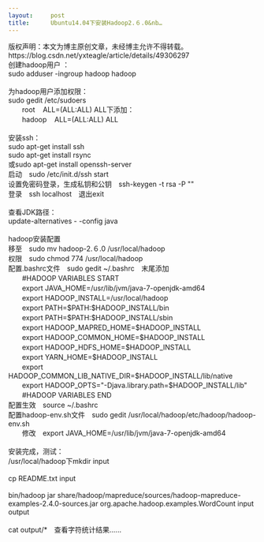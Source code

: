 ```yaml
---
layout:     post
title:      Ubuntu14.04下安装Hadoop2.６.0&nb…
---
```

<div id="article_content" class="article_content clearfix csdn-tracking-statistics" data-pid="blog" data-mod="popu_307" data-dsm="post">
								<div class="article-copyright">
					版权声明：本文为博主原创文章，未经博主允许不得转载。					https://blog.csdn.net/yxteagle/article/details/49306297				</div>
								            <link rel="stylesheet" href="https://csdnimg.cn/release/phoenix/template/css/ck_htmledit_views-f76675cdea.css">
						<div class="htmledit_views" id="content_views">
                <div id="sina_keyword_ad_area2" class="articalContent newfont_family">
			创建hadoop用户 ：<br>
sudo adduser -ingroup hadoop hadoop<br><br>
为hadoop用户添加权限：<br>
sudo gedit /etc/sudoers<br>
　　root   
ALL=(ALL:ALL) ALL下添加：<br>
　　hadoop   
ALL=(ALL:ALL) ALL<br><br><span>安装ssh：<br>
sudo apt-get install ssh</span> <span><br>
sudo apt-get install rsync</span><br>
或sudo apt-get install openssh-server<br>
启动　sudo /etc/init.d/ssh start<br>
设置免密码登录，生成私钥和公钥　ssh-keygen -t rsa -P ""<br>
登录　ssh localhost　退出exit<br><br>
查看JDK路径：<br>
update-alternatives - -config java<br><br>
hadoop安装配置<br>
移至　sudo mv hadoop-2.６.0 /usr/local/hadoop<br>
权限　sudo chmod 774 /usr/local/hadoop<br>
配置.bashrc文件　sudo gedit ~/.bashrc　末尾添加<br>
　　#HADOOP VARIABLES START<br>
　　export JAVA_HOME=/usr/lib/jvm/java-7-openjdk-amd64<br>
　　export HADOOP_INSTALL=/usr/local/hadoop<br>
　　export PATH=$PATH:$HADOOP_INSTALL/bin<br>
　　export PATH=$PATH:$HADOOP_INSTALL/sbin<br>
　　export HADOOP_MAPRED_HOME=$HADOOP_INSTALL<br>
　　export HADOOP_COMMON_HOME=$HADOOP_INSTALL<br>
　　export HADOOP_HDFS_HOME=$HADOOP_INSTALL<br>
　　export YARN_HOME=$HADOOP_INSTALL<br>
　　export
HADOOP_COMMON_LIB_NATIVE_DIR=$HADOOP_INSTALL/lib/native<br>
　　export
HADOOP_OPTS="-Djava.library.path=$HADOOP_INSTALL/lib"<br>
　　#HADOOP VARIABLES END　　<br>
配置生效　source ~/.bashrc<br>
配置hadoop-env.sh文件　sudo gedit
/usr/local/hadoop/etc/hadoop/hadoop-env.sh<br>
　　修改　export JAVA_HOME=/usr/lib/jvm/java-7-openjdk-amd64<br><br>
安装完成，测试：<br>
/usr/local/hadoop下mkdir input<br><br>
cp README.txt input<br><br>
bin/hadoop jar
share/hadoop/mapreduce/sources/hadoop-mapreduce-examples-2.4.0-sources.jar
org.apache.hadoop.examples.WordCount input output<br><br>
cat output/*　查看字符统计结果......							
		</div>            </div>
                </div>